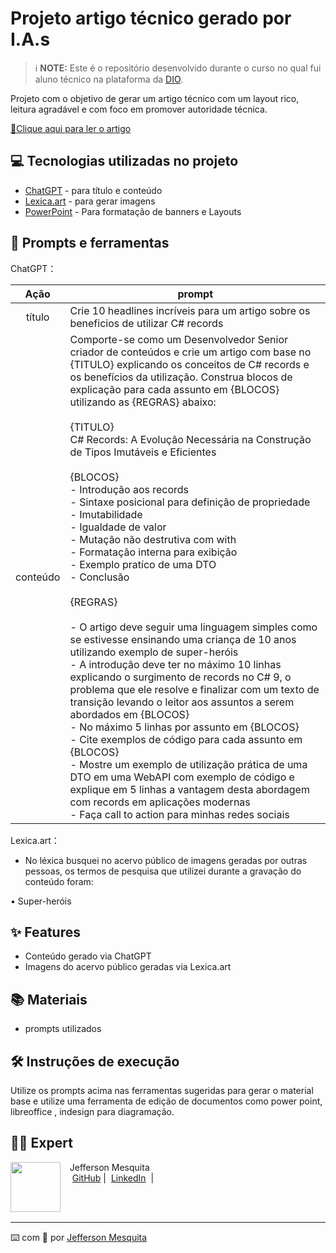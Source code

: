 # Projeto artigo técnico gerado por I.A.s


 > ℹ️ **NOTE:** Este é o repositório desenvolvido durante o curso no qual fui aluno técnico na plataforma da [DIO](https://dio.me).


Projeto com o objetivo de gerar um artigo técnico com um layout rico, leitura agradável e com foco em promover autoridade técnica.

<a href="https://dio.me/articles/c-records-a-evolucao-necessaria-na-construcao-de-tipos-imutaveis-e-eficientes" title="View PDF now"> 📕Clique aqui para ler o artigo</a>

## 💻 Tecnologias utilizadas no projeto

- [ChatGPT](https://chat.openai.com/) - para título e conteúdo
- [Lexica.art](https://lexica.art/) - para gerar imagens
- [PowerPoint](https://www.microsoft.com/en/microsoft-365/powerpoint) - Para formatação de banners e Layouts

## 📄 Prompts e ferramentas


ChatGPT：

|   Ação   | prompt                                                                                                                                                                                                                                                                         |
| :------: | ------------------------------------------------------------------------------------------------------------------------------------------------------------------------------------------------------------------------------------------------------------------------------ |
|  título  | Crie 10 headlines incríveis para um artigo sobre os beneficios de utilizar C# records                                                                                                                                                                                          |
| conteúdo | Comporte-se como um Desenvolvedor Senior criador de conteúdos e crie um artigo com base no {TITULO} explicando os conceitos de C# records e os benefícios da utilização. Construa blocos de explicação para cada assunto em {BLOCOS} utilizando as {REGRAS} abaixo:<br><br>{TITULO}<br>C# Records: A Evolução Necessária na Construção de Tipos Imutáveis e Eficientes<br><br>{BLOCOS}<br>- Introdução aos records<br>- Sintaxe posicional para definição de propriedade<br>- Imutabilidade<br>- Igualdade de valor<br>- Mutação não destrutiva com with<br>- Formatação interna para exibição<br>- Exemplo pratíco de uma DTO<br>- Conclusão<br><br>{REGRAS}<br><br>- O artigo deve seguir uma linguagem simples como se estivesse ensinando uma criança de 10 anos utilizando exemplo de super-heróis<br>- A introdução deve ter no máximo 10 linhas explicando o surgimento de records no C# 9, o problema que ele resolve e finalizar com um texto de transição levando o leitor aos assuntos a serem abordados em {BLOCOS}<br>- No máximo 5 linhas por assunto em {BLOCOS}<br>- Cite exemplos de código para cada assunto em {BLOCOS}<br>- Mostre um exemplo de utilização prática de uma DTO em uma WebAPI com exemplo de código e explique em 5 linhas a vantagem desta abordagem com records em aplicações modernas<br>- Faça call to action para minhas redes sociais|


Lexica.art：

- No léxica busquei no acervo público de imagens geradas por outras pessoas, os termos de pesquisa que utilizei durante a gravação do conteúdo foram:

• Super-heróis



## ✨ Features

- Conteúdo gerado via ChatGPT
- Imagens do acervo público geradas via Lexica.art

## 📚 Materiais

- prompts utilizados

## 🛠️ Instruções de execução

Utilize os prompts acima nas ferramentas sugeridas para gerar o material base e utilize uma ferramenta de edição de documentos como power point, libreoffice , indesign para diagramação.

## 👨‍💻 Expert

<p>
    <img 
      align=left 
      margin=10 
      width=80 
      src="https://avatars.githubusercontent.com/u/24892301?v=4"
    />
    <p>&nbsp&nbsp&nbspJefferson Mesquita<br>
    &nbsp&nbsp&nbsp
    <a href="https://github.com/jsmesquita">
    GitHub</a>&nbsp;|&nbsp;
    <a href="https://www.linkedin.com/in/jeffersonmesquita">LinkedIn</a>
&nbsp;|&nbsp;</p>
</p>
<br/><br/>
<p>

---

⌨️ com 💜 por [Jefferson Mesquita](https://github.com/jsmesquita)
